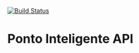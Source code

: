 [![Build Status](https://travis-ci.org/leandroz3ta/PontoInteligente.svg?branch=master)](https://travis-ci.org/leandroz3ta/PontoInteligente)

# Ponto Inteligente API